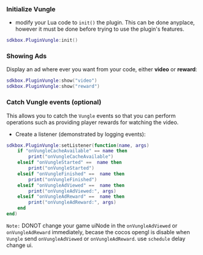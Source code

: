 ### Initialize Vungle
* modify your Lua code to `init()` the plugin. This can be done anyplace, however it must be done before trying to use the plugin's features.
```lua
sdkbox.PluginVungle:init()
```

### Showing Ads
Display an ad where ever you want from your code, either __video__ or __reward__:
```lua
sdkbox.PluginVungle:show("video")
sdkbox.PluginVungle:show("reward")
```

### Catch Vungle events (optional)
This allows you to catch the `Vungle` events so that you can perform operations such as providing player rewards for watching the video.

* Create a listener (demonstrated by logging events):
```lua
sdkbox.PluginVungle:setListener(function(name, args)
    if "onVungleCacheAvailable" == name then
        print("onVungleCacheAvailable")
    elseif "onVungleStarted" ==  name then
        print("onVungleStarted")
    elseif "onVungleFinished" ==  name then
        print("onVungleFinished")
    elseif "onVungleAdViewed" ==  name then
        print("onVungleAdViewed:", args)
    elseif "onVungleAdReward" ==  name then
        print("onVungleAdReward:", args)
    end
end)
```

`Note:` DONOT change your game uiNode in the `onVungleAdViewed` or `onVungleAdReward` immediately, becase the cocos opengl is disable when `Vungle` send `onVungleAdViewed` or `onVungleAdReward`. use `schedule` delay change ui.
